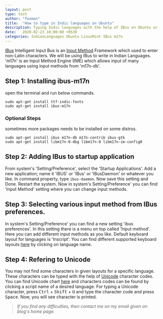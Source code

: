 ```yaml
---
layout: post
type: tech
author: "fooman"
title:  "How to type in Indic languages on Ubuntu"
description: Typing Indic languages with the help of IBus on Ubuntu or on Linux Mint or on other similar Linux distros.
date:   2020-02-23 18:00:00 +0530
categories: IndianLanguages Ubuntu LinuxMint IBus m17n
---
```

[IBus](https://en.wikipedia.org/wiki/Intelligent_Input_Bus "wikipedia:IBus") Intelligent Input Bus is an [Input Method](https://wiki.archlinux.org/index.php/Input_method "wikipedia:Input_method") Framework which used to enter non-Latin characters. We will be using IBus to write in Indian Languages. 'm17n' is an Input Method Engine (IME) which allows input of many languages using input methods from 'm17n-db'.

## Step 1: Installing ibus-m17n
open the terminal and run below commands.
```
sudo apt-get install ttf-indic-fonts
sudo apt-get install ibus-m17n
```

### Optional Steps
sometimes more packages needs to be installed on some distros.
```
sudo apt-get install ibus m17n-db m17n-contrib ibus-gtk
sudo apt-get install libm17n-0-dbg libm17n-0 libm17n-im-config0
```

## Step 2: Adding IBus to startup application
From system's 'Setting/Preference', select the 'Startup Applications'. Add a new application; name it 'IBUS' or 'IBus' or 'IBusDaemon' or whatever you like. In command property, type `ibus-daemon`. Now save this setting and Done. Restart the system. Now in system's Setting/Preference' you can find 'Input Method' setting where you can change input methods.

## Step 3: Selecting various input method from IBus preferences.
In system's Setting/Preference' you can find a new setting 'ibus preferences'. In this setting there is a menu on top called 'Input method'. Here you can add different input methods as you like. Default keyboard layout for languages is 'Inscript'. You can find different supported keyboard layouts [here](https://fedoraproject.org/wiki/I18N/Indic#Keyboard_Layouts "keyboard_layouts") by clicking on language name.

## Step 4: Refering to Unicode
You may not find some characters in given layouts for a specific language. These characters can be typed with the help of [Unicode](https://home.unicode.org/basic-info/overview/ "unicode") character codes. You can find Unicode chart [here](http://www.unicode.org/charts/ "unicode_chart") and characters codes can be found by clicking a script name of a desired language. For typing a Unicode character, press <kbd>Ctrl</kbd> + <kbd>Shift</kbd> + <kbd>U</kbd> and type the character code and press <kbd>Space</kbd>. Now, you will see character is printed.

> *If you find any difficulties, then contact me on my email given on blog's home page.*